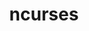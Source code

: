 ---
title: "ncurses"
layout: cache
categories: [package, develop-2025-03-16]
meta: {"compilers": ["apple-clang@=16.0.0", "cce@=18.0.0", "gcc@=10.5.0", "gcc@=11.1.0", "gcc@=11.4.0", "gcc@=12.3.0", "gcc@=12.4.0", "gcc@=13.2.0", "gcc@=13.3.0", "gcc@=7.3.1", "gcc@=7.5.0", "oneapi@=2024.1.0", "oneapi@=2024.2.1"], "num_specs": 19, "num_specs_by_stack": {"aws-pcluster-neoverse_v1": 1, "aws-pcluster-x86_64_v4": 4, "bootstrap-aarch64-darwin": 1, "bootstrap-x86_64-linux-gnu": 1, "build_systems": 1, "data-vis-sdk": 1, "developer-tools-aarch64-linux-gnu": 1, "developer-tools-darwin": 1, "developer-tools-x86_64_v3-linux-gnu": 1, "e4s": 1, "e4s-cray-rhel": 1, "e4s-neoverse-v2": 1, "e4s-oneapi": 1, "e4s-rocm-external": 1, "hep": 1, "ml-darwin-aarch64-mps": 1, "ml-linux-aarch64-cpu": 1, "ml-linux-aarch64-cuda": 1, "ml-linux-x86_64-cpu": 1, "ml-linux-x86_64-cuda": 1, "ml-linux-x86_64-rocm": 1, "radiuss": 1, "radiuss-aws": 1, "radiuss-aws-aarch64": 1, "root": 19, "tutorial": 2}, "oss": ["amzn2", "centos7", "rhel8", "sequoia", "ubuntu18.04", "ubuntu20.04", "ubuntu22.04", "ubuntu24.04"], "platforms": ["darwin", "linux"], "stacks": ["aws-pcluster-neoverse_v1", "aws-pcluster-x86_64_v4", "bootstrap-aarch64-darwin", "bootstrap-x86_64-linux-gnu", "build_systems", "data-vis-sdk", "developer-tools-aarch64-linux-gnu", "developer-tools-darwin", "developer-tools-x86_64_v3-linux-gnu", "e4s", "e4s-cray-rhel", "e4s-neoverse-v2", "e4s-oneapi", "e4s-rocm-external", "hep", "ml-darwin-aarch64-mps", "ml-linux-aarch64-cpu", "ml-linux-aarch64-cuda", "ml-linux-x86_64-cpu", "ml-linux-x86_64-cuda", "ml-linux-x86_64-rocm", "radiuss", "radiuss-aws", "radiuss-aws-aarch64", "root", "tutorial"], "targets": ["aarch64", "neoverse_v1", "neoverse_v2", "x86_64_v3", "x86_64_v4"], "versions": ["6.5"]}
spec_details: [{"compiler": "gcc@=11.4.0", "hash": "245s5444upu3t7gakcoxt2j2axuyyzm7", "os": "ubuntu22.04", "platform": "linux", "size": "-", "stacks": ["e4s-neoverse-v2", "root"], "target": "neoverse_v2", "variants": ["abi=none", "build_system=autotools", "patches=7a351bc", "~symlinks", "+termlib"], "versions": ["6.5"]}, {"compiler": "gcc@=11.4.0", "hash": "3gr2eej675rjr5k3bgqnprcbbfziizg2", "os": "ubuntu22.04", "platform": "linux", "size": "-", "stacks": ["e4s", "e4s-rocm-external", "hep", "root", "tutorial"], "target": "x86_64_v3", "variants": ["abi=none", "build_system=autotools", "patches=7a351bc", "~symlinks", "+termlib"], "versions": ["6.5"]}, {"compiler": "gcc@=12.4.0", "hash": "65so5i3fxbqwwrbn2dbix3jhezxmipgq", "os": "amzn2", "platform": "linux", "size": "-", "stacks": ["aws-pcluster-x86_64_v4", "root"], "target": "x86_64_v4", "variants": ["abi=none", "build_system=autotools", "patches=7a351bc", "~symlinks", "+termlib"], "versions": ["6.5"]}, {"compiler": "gcc@=13.3.0", "hash": "6yd6y7umt27csoizdab7vu7mvsbjhqs7", "os": "rhel8", "platform": "linux", "size": "-", "stacks": ["developer-tools-aarch64-linux-gnu", "root"], "target": "aarch64", "variants": ["abi=none", "build_system=autotools", "patches=7a351bc", "~symlinks", "+termlib"], "versions": ["6.5"]}, {"compiler": "gcc@=12.3.0", "hash": "72ipfmxh2oxps4vshbstcapvhdg7omic", "os": "ubuntu22.04", "platform": "linux", "size": "-", "stacks": ["root", "tutorial"], "target": "x86_64_v3", "variants": ["abi=none", "build_system=autotools", "patches=7a351bc", "~symlinks", "+termlib"], "versions": ["6.5"]}, {"compiler": "cce@=18.0.0", "hash": "bcfmkrvidpzqd4l6hvwnj762rgsryd3j", "os": "rhel8", "platform": "linux", "size": "-", "stacks": ["e4s-cray-rhel", "root"], "target": "x86_64_v3", "variants": ["abi=none", "build_system=autotools", "patches=7a351bc", "~symlinks", "+termlib"], "versions": ["6.5"]}, {"compiler": "apple-clang@=16.0.0", "hash": "bg3ft33jmbun27k2zctqrntwixwgbiw2", "os": "sequoia", "platform": "darwin", "size": "-", "stacks": ["bootstrap-aarch64-darwin", "developer-tools-darwin", "ml-darwin-aarch64-mps", "root"], "target": "aarch64", "variants": ["abi=none", "build_system=autotools", "patches=7a351bc", "~symlinks", "+termlib"], "versions": ["6.5"]}, {"compiler": "gcc@=7.3.1", "hash": "cdtx4k3h67r2qwx4h4ngddg3jo3fx5fn", "os": "amzn2", "platform": "linux", "size": "-", "stacks": ["radiuss-aws-aarch64", "root"], "target": "aarch64", "variants": ["abi=none", "build_system=autotools", "patches=7a351bc", "~symlinks", "+termlib"], "versions": ["6.5"]}, {"compiler": "oneapi@=2024.1.0", "hash": "cpnb7lwdoqzqvnqpzctuagyib7cnjzip", "os": "amzn2", "platform": "linux", "size": "-", "stacks": ["aws-pcluster-x86_64_v4", "root"], "target": "x86_64_v4", "variants": ["abi=none", "build_system=autotools", "patches=7a351bc", "~symlinks", "+termlib"], "versions": ["6.5"]}, {"compiler": "oneapi@=2024.2.1", "hash": "hc5uazpvtb5pvwlq5c7mduxiljxyquqw", "os": "ubuntu22.04", "platform": "linux", "size": "-", "stacks": ["e4s-oneapi", "root"], "target": "x86_64_v3", "variants": ["abi=none", "build_system=autotools", "patches=7a351bc", "~symlinks", "+termlib"], "versions": ["6.5"]}, {"compiler": "gcc@=12.4.0", "hash": "il3y2ixrh6zmpjlxznzs5jiw6lujm7vs", "os": "amzn2", "platform": "linux", "size": "-", "stacks": ["aws-pcluster-neoverse_v1", "root"], "target": "neoverse_v1", "variants": ["abi=none", "build_system=autotools", "patches=7a351bc", "~symlinks", "+termlib"], "versions": ["6.5"]}, {"compiler": "oneapi@=2024.1.0", "hash": "jriyb7d522l375nnbp7vhnchyiag4hir", "os": "amzn2", "platform": "linux", "size": "-", "stacks": ["aws-pcluster-x86_64_v4", "root"], "target": "x86_64_v3", "variants": ["abi=none", "build_system=autotools", "patches=7a351bc", "~symlinks", "+termlib"], "versions": ["6.5"]}, {"compiler": "gcc@=7.3.1", "hash": "nmynh32tbfvuid3itzinogkaabddnnc5", "os": "amzn2", "platform": "linux", "size": "-", "stacks": ["radiuss-aws", "root"], "target": "x86_64_v3", "variants": ["abi=none", "build_system=autotools", "patches=7a351bc", "~symlinks", "+termlib"], "versions": ["6.5"]}, {"compiler": "gcc@=10.5.0", "hash": "qxp6477h5uq4ixeiok6p7n27nl7at6pj", "os": "centos7", "platform": "linux", "size": "-", "stacks": ["developer-tools-x86_64_v3-linux-gnu", "root"], "target": "x86_64_v3", "variants": ["abi=none", "build_system=autotools", "patches=7a351bc", "~symlinks", "+termlib"], "versions": ["6.5"]}, {"compiler": "gcc@=7.5.0", "hash": "t2pcpd3dfufoi4e4q27n5tix33qt4fum", "os": "ubuntu18.04", "platform": "linux", "size": "-", "stacks": ["build_systems", "radiuss", "root"], "target": "x86_64_v3", "variants": ["abi=none", "build_system=autotools", "patches=7a351bc", "~symlinks", "+termlib"], "versions": ["6.5"]}, {"compiler": "gcc@=13.2.0", "hash": "tfg64c6ntlkba3ndo7x7begypbxph4ks", "os": "ubuntu24.04", "platform": "linux", "size": "-", "stacks": ["bootstrap-x86_64-linux-gnu", "ml-linux-x86_64-cpu", "ml-linux-x86_64-cuda", "ml-linux-x86_64-rocm", "root"], "target": "x86_64_v3", "variants": ["abi=none", "build_system=autotools", "patches=7a351bc", "~symlinks", "+termlib"], "versions": ["6.5"]}, {"compiler": "gcc@=11.1.0", "hash": "vid54jsnsebpuaaosuliqroztqawl4u3", "os": "ubuntu20.04", "platform": "linux", "size": "-", "stacks": ["data-vis-sdk", "root"], "target": "x86_64_v3", "variants": ["abi=none", "build_system=autotools", "patches=7a351bc", "~symlinks", "+termlib"], "versions": ["6.5"]}, {"compiler": "gcc@=12.4.0", "hash": "woi3yewpm4jbm2kgx3ukn4dck4cs6zwg", "os": "amzn2", "platform": "linux", "size": "-", "stacks": ["aws-pcluster-x86_64_v4", "root"], "target": "x86_64_v3", "variants": ["abi=none", "build_system=autotools", "patches=7a351bc", "~symlinks", "+termlib"], "versions": ["6.5"]}, {"compiler": "gcc@=13.2.0", "hash": "xnrkeiskkmla3jlo6d2b4hyqxyaqqp34", "os": "ubuntu24.04", "platform": "linux", "size": "-", "stacks": ["ml-linux-aarch64-cpu", "ml-linux-aarch64-cuda", "root"], "target": "aarch64", "variants": ["abi=none", "build_system=autotools", "patches=7a351bc", "~symlinks", "+termlib"], "versions": ["6.5"]}]
---
